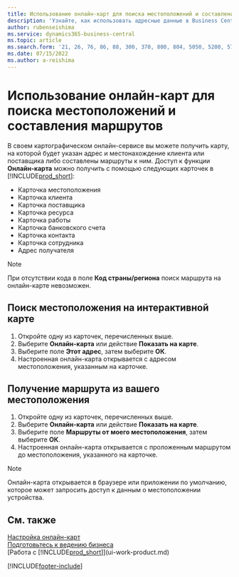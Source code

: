 ```yaml
---
title: Использование онлайн-карт для поиска местоположений и составления маршрутов
description: 'Узнайте, как использовать адресные данные в Business Central для получения онлайн-карты с маршрутами.'
author: rubenseishima
ms.service: dynamics365-business-central
ms.topic: article
ms.search.form: '21, 26, 76, 86, 88, 300, 370, 800, 804, 5050, 5200, 5703'
ms.date: 07/15/2022
ms.author: a-reishima
---
```

# <a name="use-online-maps-to-find-locations-and-directions"></a><a name="use-online-maps-to-find-locations-and-directions"></a><a name="use-online-maps-to-find-locations-and-directions"></a>Использование онлайн-карт для поиска местоположений и составления маршрутов

В своем картографическом онлайн-сервисе вы можете получить карту, на которой будет указан адрес и местонахождение клиента или поставщика либо составлены маршруты к ним. Доступ к функции **Онлайн-карта** можно получить с помощью следующих карточек в [!INCLUDE[prod_short](includes/prod_short.md)]:

* Карточка местоположения
* Карточка клиента
* Карточка поставщика
* Карточка ресурса
* Карточка работы
* Карточка банковского счета
* Карточка контакта
* Карточка сотрудника
* Адрес получателя

> [!NOTE]
> При отсутствии кода в поле **Код страны/региона** поиск маршрута на онлайн-карте невозможен.

## <a name="find-a-location-in-an-online-map"></a><a name="find-a-location-in-an-online-map"></a><a name="find-a-location-in-an-online-map"></a>Поиск местоположения на интерактивной карте

1. Откройте одну из карточек, перечисленных выше.
2. Выберите **Онлайн-карта** или действие **Показать на карте**.
3. Выберите поле **Этот адрес**, затем выберите **ОК**.
4. Настроенная онлайн-карта открывается с адресом местоположения, указанным на карточке.

## <a name="get-route-directions-from-your-location"></a><a name="get-route-directions-from-your-location"></a><a name="get-route-directions-from-your-location"></a>Получение маршрута из вашего местоположения

1. Откройте одну из карточек, перечисленных выше.
2. Выберите **Онлайн-карта** или действие **Показать на карте**.
3. Выберите поле **Маршруты от моего местоположения**, затем выберите **ОК**.
4. Настроенная онлайн-карта открывается с проложенным маршрутом до местоположения, указанного на карточке.

> [!NOTE]
> Онлайн-карта открывается в браузере или приложении по умолчанию, которое может запросить доступ к данным о местоположении устройства.

## <a name="see-also"></a><a name="see-also"></a><a name="see-also"></a>См. также

[Настройка онлайн-карт](across-online-maps-setup.md)  
[Подготовьтесь к ведению бизнеса](ui-get-ready-business.md)  
[Работа с [!INCLUDE[prod_short](includes/prod_short.md)]](ui-work-product.md)  

[!INCLUDE[footer-include](includes/footer-banner.md)]
